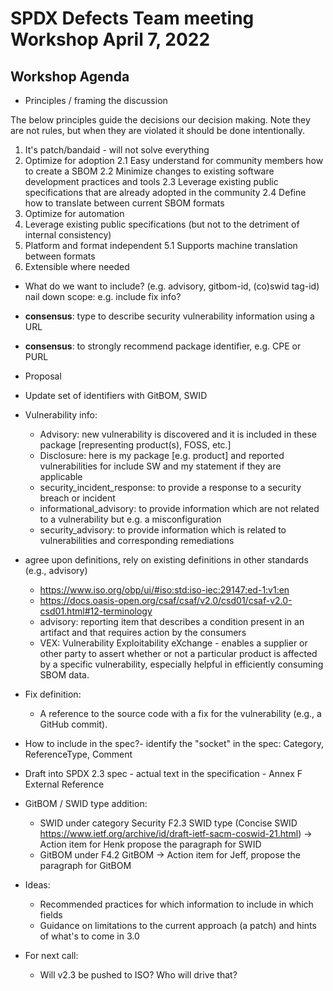 # SPDX Defects Team meeting Workshop April 7, 2022

## Workshop Agenda
* Principles / framing the discussion

The below principles guide the decisions our decision making. Note they are not rules, but when they are violated it should be done intentionally.
1. It's patch/bandaid - will not solve everything
2. Optimize for adoption
  2.1 Easy understand for community members how to create a SBOM
  2.2 Minimize changes to existing software development practices and tools
  2.3 Leverage existing public specifications that are already adopted in the community
  2.4 Define how to translate between current SBOM formats
3. Optimize for automation
4. Leverage existing public specifications (but not to the detriment of internal consistency)
5. Platform and format independent
  5.1 Supports machine translation between formats
6. Extensible where needed


* What do we want to include? (e.g. advisory, gitbom-id, (co)swid tag-id) nail down scope: e.g. include fix info?
* **consensus**: type to describe security vulnerability information using a URL
* **consensus**: to strongly recommend package identifier, e.g. CPE or PURL

* Proposal
* Update set of identifiers with GitBOM, SWID
* Vulnerability info:
  * Advisory: new vulnerability is discovered and it is included in these package [representing product(s), FOSS, etc.]
  * Disclosure: here is my package [e.g. product] and reported vulnerabilities for include SW and my statement if they are applicable
  * security_incident_response: to provide a response to a security breach or incident
  * informational_advisory: to provide information which are not related to a vulnerability but e.g. a misconfiguration
  * security_advisory: to provide information which is related to vulnerabilities and corresponding remediations
* agree upon definitions, rely on existing definitions in other standards (e.g., advisory)
  * https://www.iso.org/obp/ui/#iso:std:iso-iec:29147:ed-1:v1:en
  * https://docs.oasis-open.org/csaf/csaf/v2.0/csd01/csaf-v2.0-csd01.html#12-terminology
  * advisory: reporting item that describes a condition present in an artifact and that requires action by the consumers
  * VEX: Vulnerability Exploitability eXchange - enables a supplier or other party to assert whether or not a particular product is affected by a specific vulnerability, especially helpful in efficiently consuming SBOM data.
* Fix definition: 
  * A reference to the source code with a fix for the vulnerability (e.g., a GitHub commit). 
* How to include in the spec?- identify the "socket" in the spec:   Category, ReferenceType, Comment
* Draft into SPDX 2.3 spec - actual text in the specification - Annex F External Reference
* GitBOM / SWID type addition:
  * SWID under category Security F2.3 SWID type (Concise SWID https://www.ietf.org/archive/id/draft-ietf-sacm-coswid-21.html)  -> Action item for Henk propose the paragraph for SWID
  * GitBOM under F4.2 GitBOM -> Action item for Jeff, propose the paragraph for GitBOM
* Ideas:
  * Recommended practices for which information to include in which fields
  * Guidance on limitations to the current approach (a patch) and hints of what's to come in 3.0
* For next call:
  * Will v2.3 be pushed to ISO? Who will drive that?
